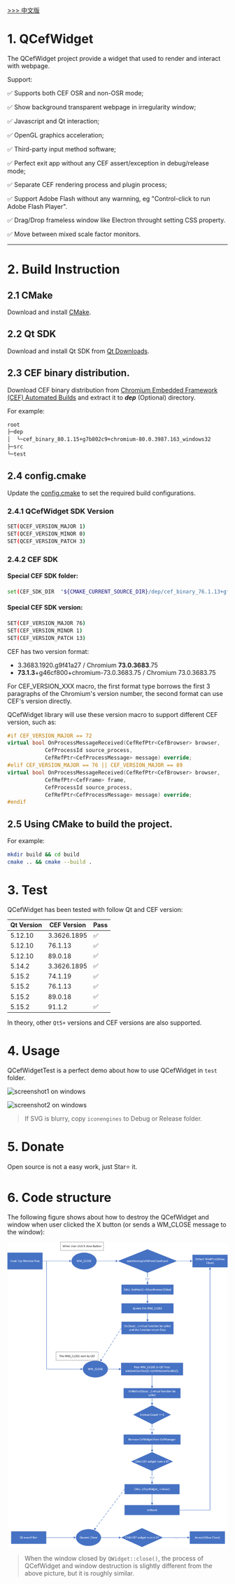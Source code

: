 [ >>> 中文版](README_ch.md)

# 1. QCefWidget

The QCefWidget project provide a widget that used to render and interact with webpage. 

Support:

✅ Supports both CEF OSR and non-OSR mode;

✅ Show background transparent webpage in irregularity window;

✅ Javascript and Qt interaction;

✅ OpenGL graphics acceleration;

✅ Third-party input method software;

✅ Perfect exit app without any CEF assert/exception in debug/release mode;

✅ Separate CEF rendering process and plugin process;

✅ Support Adobe Flash without any warnning, eg "Control-click to run Adobe Flash Player".

✅ Drag/Drop frameless window like Electron throught setting CSS property.

✅ Move between mixed scale factor monitors.

---


# 2. Build Instruction
## 2.1 CMake

Download and install [CMake](https://cmake.org/).

## 2.2 Qt SDK

Download and install Qt SDK from [Qt Downloads](https://download.qt.io/archive/qt/).

## 2.3 CEF binary distribution.

Download CEF binary distribution from [Chromium Embedded Framework (CEF) Automated Builds](https://cef-builds.spotifycdn.com/index.html) and extract it to ***dep***   (Optional) directory.

For example:

```txt
root
├─dep
│  └─cef_binary_80.1.15+g7b802c9+chromium-80.0.3987.163_windows32
├─src
└─test
```

## 2.4 config.cmake
Update the [config.cmake](config.cmake) to set the required build configurations.

### 2.4.1 QCefWidget SDK Version

```bash
SET(QCEF_VERSION_MAJOR 1)
SET(QCEF_VERSION_MINOR 0)
SET(QCEF_VERSION_PATCH 3)
```


### 2.4.2 CEF SDK
#### Special CEF SDK folder:

```bash
set(CEF_SDK_DIR  "${CMAKE_CURRENT_SOURCE_DIR}/dep/cef_binary_76.1.13+gf19c584+chromium-76.0.3809.132_windows32")
```

#### Special CEF SDK version:

```bash
SET(CEF_VERSION_MAJOR 76)
SET(CEF_VERSION_MINOR 1)
SET(CEF_VERSION_PATCH 13)
```

CEF has two version format:
- 3.3683.1920.g9f41a27 / Chromium **73.0.3683**.75
- **73.1.3**+g46cf800+chromium-73.0.3683.75 / Chromium 73.0.3683.75

For CEF_VERSION_XXX macro, the first format type borrows the first 3 paragraphs of the Chromium's version number, the second format can use CEF's version directly.

QCefWidget library will use these version macro to support different CEF version, such as:

``` c++
#if CEF_VERSION_MAJOR == 72
virtual bool OnProcessMessageReceived(CefRefPtr<CefBrowser> browser,
			CefProcessId source_process,
			CefRefPtr<CefProcessMessage> message) override;
#elif CEF_VERSION_MAJOR == 76 || CEF_VERSION_MAJOR == 89
virtual bool OnProcessMessageReceived(CefRefPtr<CefBrowser> browser,
			CefRefPtr<CefFrame> frame,
			CefProcessId source_process,
			CefRefPtr<CefProcessMessage> message) override;
#endif
```


## 2.5 Using CMake to build the project.
For example:

```bash
mkdir build && cd build
cmake .. && cmake --build .
```

# 3. Test
QCefWidget has been tested with follow Qt and CEF version:

|Qt Version|CEF Version|Pass|
|---|---|---|
|5.12.10|3.3626.1895|✅|
|5.12.10|76.1.13|✅|
|5.12.10|89.0.18|✅|
|5.14.2|3.3626.1895|✅|
|5.15.2|74.1.19|✅|
|5.15.2|76.1.13|✅|
|5.15.2|89.0.18|✅|
|5.15.2|91.1.2|✅|

In theory, other `Qt5+` versions and CEF versions are also supported.

# 4. Usage
QCefWidgetTest is a perfect demo about how to use QCefWidget in `test` folder.

![screenshot1 on windows](./test/Screenshot/screenshot1.png)

![screenshot2 on windows](./test/Screenshot/screenshot2.png)

> If SVG is blurry, copy `iconengines` to Debug or Release folder.

# 5. Donate
Open source is not a easy work, just Star⭐ it.

# 6. Code structure
The following figure shows about how to destroy the QCefWidget and window when user clicked the X button (or sends a WM_CLOSE message to the window):

![user clieck x button](./x-button-close.png)

> When the window closed by `QWidget::close()`, the process of QCefWidget and window destruction is slightly different from the above picture, but it is roughly similar.

